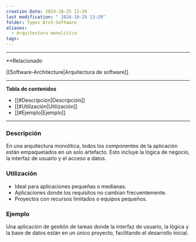 ```yaml
---
creation Date: 2024-10-25 13:29
last modification: " 2024-10-25 13:29"
folder: Types Arch-Software
aliases:
  - Arquitectura monolitica
tags:
---
```

___
**Relacionado

[[Software-Architecture|Arquitectura de software]]
___
**Tabla de contenidos**

- [[#Descripción|Descripción]]
- [[#Utilización|Utilización]]
- [[#Ejemplo|Ejemplo]]

___
### Descripción
En una arquitectura monolítica, todos los componentes de la aplicación están empaquetados en un solo artefacto. Esto incluye la lógica de negocio, la interfaz de usuario y el acceso a datos.

### Utilización
- Ideal para aplicaciones pequeñas o medianas.
- Aplicaciones donde los requisitos no cambian frecuentemente.
- Proyectos con recursos limitados o equipos pequeños.

### Ejemplo
Una aplicación de gestión de tareas donde la interfaz de usuario, la lógica y la base de datos están en un único proyecto, facilitando el desarrollo inicial.